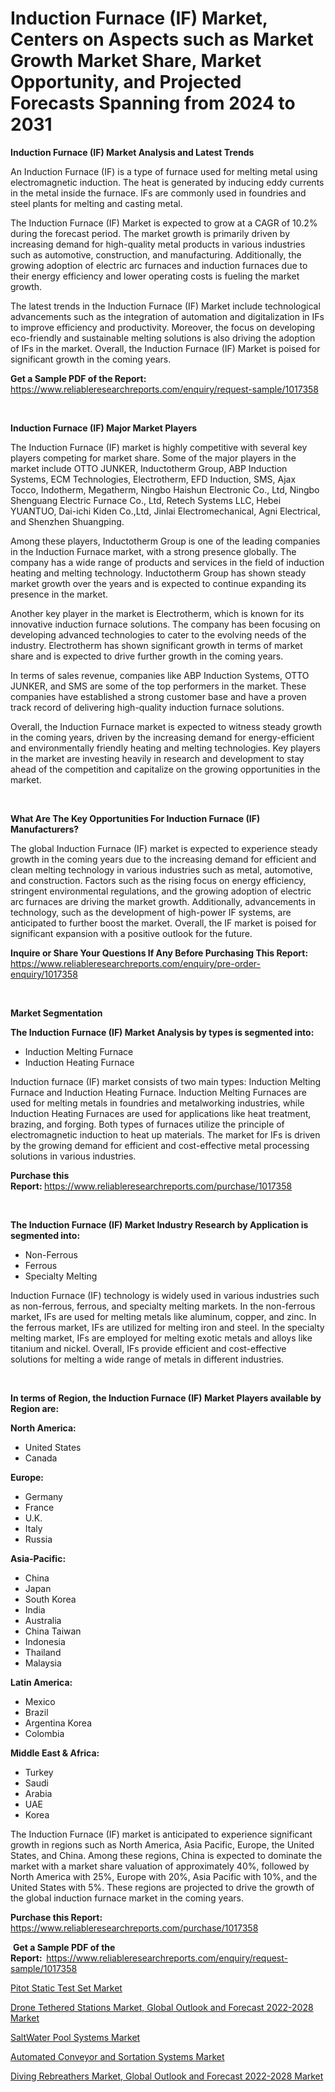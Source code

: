 <p><h1>Induction Furnace (IF) Market, Centers on Aspects such as Market Growth Market Share, Market Opportunity, and Projected Forecasts Spanning from 2024 to 2031</h1></p><p><strong>Induction Furnace (IF) Market Analysis and Latest Trends</strong></p>
<p><p>An Induction Furnace (IF) is a type of furnace used for melting metal using electromagnetic induction. The heat is generated by inducing eddy currents in the metal inside the furnace. IFs are commonly used in foundries and steel plants for melting and casting metal.</p><p>The Induction Furnace (IF) Market is expected to grow at a CAGR of 10.2% during the forecast period. The market growth is primarily driven by increasing demand for high-quality metal products in various industries such as automotive, construction, and manufacturing. Additionally, the growing adoption of electric arc furnaces and induction furnaces due to their energy efficiency and lower operating costs is fueling the market growth.</p><p>The latest trends in the Induction Furnace (IF) Market include technological advancements such as the integration of automation and digitalization in IFs to improve efficiency and productivity. Moreover, the focus on developing eco-friendly and sustainable melting solutions is also driving the adoption of IFs in the market. Overall, the Induction Furnace (IF) Market is poised for significant growth in the coming years.</p></p>
<p><strong>Get a Sample PDF of the Report:&nbsp;</strong> <a href="https://www.reliableresearchreports.com/enquiry/request-sample/1017358">https://www.reliableresearchreports.com/enquiry/request-sample/1017358</a></p>
<p>&nbsp;</p>
<p><strong>Induction Furnace (IF) Major Market Players</strong></p>
<p><p>The Induction Furnace (IF) market is highly competitive with several key players competing for market share. Some of the major players in the market include OTTO JUNKER, Inductotherm Group, ABP Induction Systems, ECM Technologies, Electrotherm, EFD Induction, SMS, Ajax Tocco, Indotherm, Megatherm, Ningbo Haishun Electronic Co., Ltd, Ningbo Shenguang Electric Furnace Co., Ltd, Retech Systems LLC, Hebei YUANTUO, Dai-ichi Kiden Co.,Ltd, Jinlai Electromechanical, Agni Electrical, and Shenzhen Shuangping.</p><p>Among these players, Inductotherm Group is one of the leading companies in the Induction Furnace market, with a strong presence globally. The company has a wide range of products and services in the field of induction heating and melting technology. Inductotherm Group has shown steady market growth over the years and is expected to continue expanding its presence in the market.</p><p>Another key player in the market is Electrotherm, which is known for its innovative induction furnace solutions. The company has been focusing on developing advanced technologies to cater to the evolving needs of the industry. Electrotherm has shown significant growth in terms of market share and is expected to drive further growth in the coming years.</p><p>In terms of sales revenue, companies like ABP Induction Systems, OTTO JUNKER, and SMS are some of the top performers in the market. These companies have established a strong customer base and have a proven track record of delivering high-quality induction furnace solutions.</p><p>Overall, the Induction Furnace market is expected to witness steady growth in the coming years, driven by the increasing demand for energy-efficient and environmentally friendly heating and melting technologies. Key players in the market are investing heavily in research and development to stay ahead of the competition and capitalize on the growing opportunities in the market.</p></p>
<p>&nbsp;</p>
<p><strong>What Are The Key Opportunities For Induction Furnace (IF) Manufacturers?</strong></p>
<p><p>The global Induction Furnace (IF) market is expected to experience steady growth in the coming years due to the increasing demand for efficient and clean melting technology in various industries such as metal, automotive, and construction. Factors such as the rising focus on energy efficiency, stringent environmental regulations, and the growing adoption of electric arc furnaces are driving the market growth. Additionally, advancements in technology, such as the development of high-power IF systems, are anticipated to further boost the market. Overall, the IF market is poised for significant expansion with a positive outlook for the future.</p></p>
<p><strong>Inquire or Share Your Questions If Any Before Purchasing This Report:</strong> <a href="https://www.reliableresearchreports.com/enquiry/pre-order-enquiry/1017358">https://www.reliableresearchreports.com/enquiry/pre-order-enquiry/1017358</a></p>
<p>&nbsp;</p>
<p><strong>Market Segmentation</strong></p>
<p><strong>The Induction Furnace (IF) Market Analysis by types is segmented into:</strong></p>
<p><ul><li>Induction Melting Furnace</li><li>Induction Heating Furnace</li></ul></p>
<p><p>Induction furnace (IF) market consists of two main types: Induction Melting Furnace and Induction Heating Furnace. Induction Melting Furnaces are used for melting metals in foundries and metalworking industries, while Induction Heating Furnaces are used for applications like heat treatment, brazing, and forging. Both types of furnaces utilize the principle of electromagnetic induction to heat up materials. The market for IFs is driven by the growing demand for efficient and cost-effective metal processing solutions in various industries.</p></p>
<p><strong>Purchase this Report:&nbsp;</strong><a href="https://www.reliableresearchreports.com/purchase/1017358">https://www.reliableresearchreports.com/purchase/1017358</a></p>
<p>&nbsp;</p>
<p><strong>The Induction Furnace (IF) Market Industry Research by Application is segmented into:</strong></p>
<p><ul><li>Non-Ferrous</li><li>Ferrous</li><li>Specialty Melting</li></ul></p>
<p><p>Induction Furnace (IF) technology is widely used in various industries such as non-ferrous, ferrous, and specialty melting markets. In the non-ferrous market, IFs are used for melting metals like aluminum, copper, and zinc. In the ferrous market, IFs are utilized for melting iron and steel. In the specialty melting market, IFs are employed for melting exotic metals and alloys like titanium and nickel. Overall, IFs provide efficient and cost-effective solutions for melting a wide range of metals in different industries.</p></p>
<p>&nbsp;</p>
<p><strong>In terms of Region, the Induction Furnace (IF) Market Players available by Region are:</strong></p>
<p>
    <p> <strong> North America: </strong>
        <ul>
            <li>United States</li>
            <li>Canada</li>
        </ul>
        </p> 
    <p> <strong> Europe: </strong>
        <ul>
            <li>Germany</li>
            <li>France</li>
            <li>U.K.</li>
            <li>Italy</li>
            <li>Russia</li>
        </ul>
        </p> 
    <p> <strong> Asia-Pacific: </strong>
        <ul>
            <li>China</li>
            <li>Japan</li>
            <li>South Korea</li>
            <li>India</li>
            <li>Australia</li>
            <li>China Taiwan</li>
            <li>Indonesia</li>
            <li>Thailand</li>
            <li>Malaysia</li>
        </ul>
        </p> 
    <p> <strong> Latin America: </strong>
        <ul>
            <li>Mexico</li>
            <li>Brazil</li>
            <li>Argentina Korea</li>
            <li>Colombia</li>
        </ul>
        </p> 
    <p> <strong> Middle East & Africa: </strong>
        <ul>
            <li>Turkey</li>
            <li>Saudi</li>
            <li>Arabia</li>
            <li>UAE</li>
            <li>Korea</li>
        </ul>
    </p>
    </p>
<p><p>The Induction Furnace (IF) market is anticipated to experience significant growth in regions such as North America, Asia Pacific, Europe, the United States, and China. Among these regions, China is expected to dominate the market with a market share valuation of approximately 40%, followed by North America with 25%, Europe with 20%, Asia Pacific with 10%, and the United States with 5%. These regions are projected to drive the growth of the global induction furnace market in the coming years.</p></p>
<p><strong>Purchase this Report: </strong><a href="https://www.reliableresearchreports.com/purchase/1017358">https://www.reliableresearchreports.com/purchase/1017358</a></p>
<p>&nbsp;<strong>Get a Sample PDF of the Report:&nbsp;&nbsp;</strong><a href="https://www.reliableresearchreports.com/enquiry/request-sample/1017358">https://www.reliableresearchreports.com/enquiry/request-sample/1017358</a></p>
<p><strong></strong></p>
<p><p><a href="https://medium.com/@brendamoreno1988/pitot-static-test-set-market-comprehensive-assessment-by-type-application-and-geography-1c79389c9a2d">Pitot Static Test Set Market</a></p><p><a href="https://github.com/pjcfca/Market-Research-Report-List-1/blob/main/drone-tethered-stations-market-global-outlook-and-forecast-2022-2028-market.md">Drone Tethered Stations Market, Global Outlook and Forecast 2022-2028 Market</a></p><p><a href="https://medium.com/@kathyburton10/saltwater-pool-systems-market-size-market-outlook-and-market-forecast-2024-to-2031-88c7b7cedaec">SaltWater Pool Systems Market</a></p><p><a href="https://medium.com/@brendamoreno1988/automated-conveyor-and-sortation-systems-market-insights-into-market-cagr-market-trends-and-6e180141a83a">Automated Conveyor and Sortation Systems Market</a></p><p><a href="https://github.com/wusalecollins540tpqoz/Market-Research-Report-List-1/blob/main/diving-rebreathers-market-global-outlook-and-forecast-2022-2028-market.md">Diving Rebreathers Market, Global Outlook and Forecast 2022-2028 Market</a></p></p>
